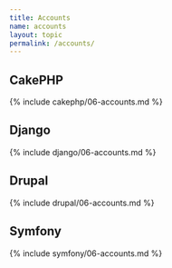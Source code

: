 ```yaml
---
title: Accounts
name: accounts
layout: topic
permalink: /accounts/
---
```


## CakePHP
{% include cakephp/06-accounts.md %}

## Django
{% include django/06-accounts.md %}

## Drupal
{% include drupal/06-accounts.md %}

## Symfony
{% include symfony/06-accounts.md %}
